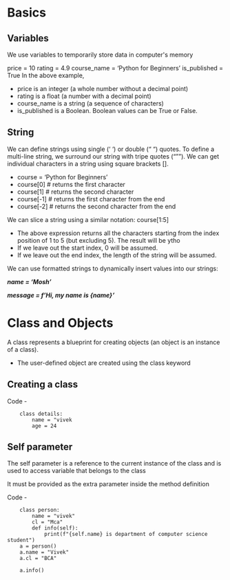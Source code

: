 # Basics

Variables
-

We use variables to temporarily store data in computer's memory

price = 10
rating = 4.9
course_name = ‘Python for Beginners’
is_published = True
In the above example,
- price is an integer (a whole number without a decimal point)
- rating is a float (a number with a decimal point)
- course_name is a string (a sequence of characters)
- is_published is a Boolean. Boolean values can be True or False. 


String
-

We can define strings using single (‘ ‘) or double (“ “) quotes.
To define a multi-line string, we surround our string with tripe quotes (“””).
We can get individual characters in a string using square brackets [].
- course = ‘Python for Beginners’
- course[0] # returns the first character
- course[1] # returns the second character
- course[-1] # returns the first character from the end
- course[-2] # returns the second character from the end

We can slice a string using a similar notation:
course[1:5]
- The above expression returns all the characters starting from the index position of 1
to 5 (but excluding 5). The result will be ytho
- If we leave out the start index, 0 will be assumed.
- If we leave out the end index, the length of the string will be assumed. 


We can use formatted strings to dynamically insert values into our strings:

***name = ‘Mosh’***

***message = f’Hi, my name is {name}’***



# Class and Objects
A class represents a blueprint for creating objects (an object is an instance of a class).

- The user-defined object are created using the class keyword

Creating a class
-

Code - 

        class details:
            name = "vivek
            age = 24


Self parameter
-

The self parameter is a reference to the current instance of the class and is used to access variable that belongs to the class

It must be provided as the extra parameter inside the method definition

Code -

        class person:
            name = "vivek"
            cl = "Mca"
            def info(self):
                print(f"{self.name} is department of computer science student")
        a = person()
        a.name = "Vivek"
        a.cl = "BCA"

        a.info()